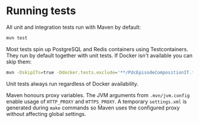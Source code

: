 # Running tests

All unit and integration tests run with Maven by default:

```bash
mvn test
```

Most tests spin up PostgreSQL and Redis containers using Testcontainers.
They run by default together with unit tests. If Docker isn't available you can skip them:

```bash
mvn -DskipITs=true -Ddocker.tests.exclude='**/PdcEpisodeCompositionIT.*' test
```

Unit tests always run regardless of Docker availability.

Maven honours proxy variables.
The JVM arguments from `.mvn/jvm.config` enable usage of `HTTP_PROXY` and `HTTPS_PROXY`.
A temporary `settings.xml` is generated during `make` commands so Maven uses the configured proxy without affecting global settings.
